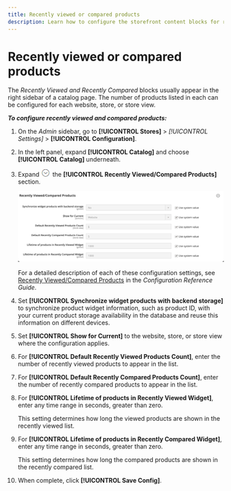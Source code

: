 ```yaml
---
title: Recently viewed or compared products
description: Learn how to configure the storefront content blocks for recently viewed and compared products.
---
```

# Recently viewed or compared products

The _Recently Viewed and Recently Compared_ blocks usually appear in the right sidebar of a catalog page. The number of products listed in each can be configured for each website, store, or store view.

**_To configure recently viewed and compared products:_**

1. On the _Admin_ sidebar, go to **[!UICONTROL Stores]** > _[!UICONTROL Settings]_ > **[!UICONTROL Configuration]**.

1. In the left panel, expand **[!UICONTROL Catalog]** and choose **[!UICONTROL Catalog]** underneath.

1. Expand ![Expansion selector](../assets/icon-display-expand.png) the **[!UICONTROL Recently Viewed/Compared Products]** section.

   ![Catalog configuration - recently viewed/compared products](../configuration-reference/catalog/assets/catalog-recently-viewed-and-compared-products.png)<!-- zoom -->

   For a detailed description of each of these configuration settings, see [Recently Viewed/Compared Products](https://docs.magento.com/user-guide/configuration/catalog/catalog.html#recently-viewedcompared-products) in the _Configuration Reference Guide_.

1. Set **[!UICONTROL Synchronize widget products with backend storage]** to synchronize product widget information, such as product ID, with your current product storage availability in the database and reuse this information on different devices.

1. Set **[!UICONTROL Show for Current]** to the website, store, or store view where the configuration applies.

1. For **[!UICONTROL Default Recently Viewed Products Count]**, enter the number of recently viewed products to appear in the list.

1. For **[!UICONTROL Default Recently Compared Products Count]**, enter the number of recently compared products to appear in the list.

1. For **[!UICONTROL Lifetime of products in Recently Viewed Widget]**, enter any time range in seconds, greater than zero.

   This setting determines how long the viewed products are shown in the recently viewed list.

1. For **[!UICONTROL Lifetime of products in Recently Compared Widget]**, enter any time range in seconds, greater than zero.

   This setting determines how long the compared products are shown in the recently compared list.

1. When complete, click **[!UICONTROL Save Config]**.
